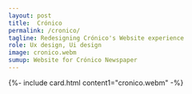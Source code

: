 ```yaml
---
layout: post
title:  Crónico
permalink: /cronico/
tagline: Redesigning Crónico's Website experience
role: Ux design, Ui design
image: cronico.webm
sumup: Website for Crónico Newspaper
---
```


{%- include card.html content1="cronico.webm" -%}

